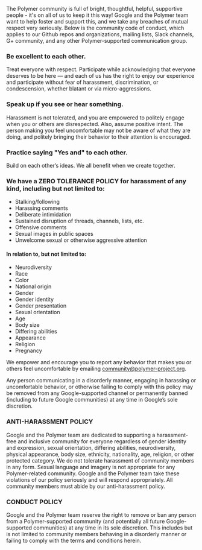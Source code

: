 The Polymer community is full of bright, thoughtful, helpful, supportive people - it's on all of us to keep it this way! Google and the Polymer team want to help foster and support this, and we take any breaches of mutual respect very seriously. Below is the community code of conduct, which applies to our Github repos and organizations, mailing lists, Slack channels, G+ community, and any other Polymer-supported communication group.


### Be excellent to each other.

Treat everyone with respect. Participate while acknowledging that everyone deserves to be here — and each of us has the right to enjoy our experience and participate without fear of harassment, discrimination, or condescension, whether blatant or via micro-aggressions.

### Speak up if you see or hear something.

Harassment is not tolerated, and you are empowered to politely engage when you or others are disrespected. Also, assume positive intent. The person making you feel uncomfortable may not be aware of what they are doing, and politely bringing their behavior to their attention is encouraged.

### Practice saying "Yes and" to each other.

Build on each other’s ideas. We all benefit when we create together.

### We have a ZERO TOLERANCE POLICY for harassment of any kind, including but not limited to:

* Stalking/following
* Harassing comments
* Deliberate intimidation
* Sustained disruption of threads, channels, lists, etc.
* Offensive comments
* Sexual images in public spaces
* Unwelcome sexual or otherwise aggressive attention

#### In relation to, but not limited to:

* Neurodiversity
* Race
* Color
* National origin
* Gender
* Gender identity
* Gender presentation
* Sexual orientation
* Age
* Body size
* Differing abilities
* Appearance
* Religion
* Pregnancy

We empower and encourage you to report any behavior that makes you or others feel uncomfortable by emailing community@polymer-project.org.

Any person communicating in a disorderly manner, engaging in harassing or uncomfortable behavior, or otherwise failing to comply with this policy may be removed from any Google-supported channel or permanently banned (including to future Google communities) at any time in Google’s sole discretion. 

### ANTI-HARASSMENT POLICY

Google and the Polymer team are dedicated to supporting a harassment-free and inclusive community for everyone regardless of gender identity and expression, sexual orientation, differing abilities, neurodiversity, physical appearance, body size, ethnicity, nationality, age, religion, or other protected category. We do not tolerate harassment of community members in any form. Sexual language and imagery is not appropriate for any Polymer-related community. Google and the Polymer team take these violations of our policy seriously and will respond appropriately. All community members must abide by our anti-harassment policy.

### CONDUCT POLICY

Google and the Polymer team reserve the right to remove or ban any person from a Polymer-supported community (and potentially all future Google-supported communities) at any time in its sole discretion. This includes but is not limited to community members behaving in a disorderly manner or failing to comply with the terms and conditions herein.
